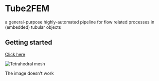 # Tube2FEM
a general-purpose highly-automated pipeline for flow related processes in (embedded) tubular objects

## Getting started

[Click here](https://www.gibboncode.org) 

![Tetrahedral mesh](https://www.gibboncode.org/img/bunnyMesh.gif) 

The image doesn't work


